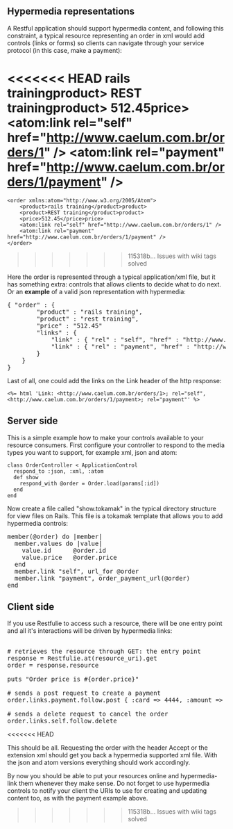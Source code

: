 ## Hypermedia representations

A Restful application should support hypermedia content, and following this constraint, a typical resource representing an order in xml would add controls (links or forms) so clients can navigate through your service protocol (in this case, make a payment):

<<<<<<< HEAD
	<order xmlns:atom="http://www.w3.org/2005/Atom">
		<product>rails training</product>product>
		<product>REST training</product>product>
		<price>512.45</price>price>
		<atom:link rel="self" href="http://www.caelum.com.br/orders/1" />
		<atom:link rel="payment" href="http://www.caelum.com.br/orders/1/payment" />
	</order>
=======
	<order xmlns:atom="http://www.w3.org/2005/Atom">
		<product>rails training</product>product>
		<product>REST training</product>product>
		<price>512.45</price>price>
		<atom:link rel="self" href="http://www.caelum.com.br/orders/1" />
		<atom:link rel="payment" href="http://www.caelum.com.br/orders/1/payment" />
	</order>
>>>>>>> 115318b... Issues with wiki tags solved

Here the order is represented through a typical application/xml file, but it has something extra: controls that allows clients to decide what to do next.
Or an <b>example</b> of a valid json representation with hypermedia:

<pre>
{ "order" : {
		"product" : "rails training",
		"product" : "rest training",
		"price" : "512.45"
		"links" : {
			"link" : { "rel" : "self", "href" : "http://www.caelum.com.br/orders/1"},
			"link" : { "rel" : "payment", "href" : "http://www.caelum.com.br/orders/1/payment"}
		}
	}
}
</pre>

Last of all, one could add the links on the Link header of the http response:

`<%= html 'Link: <http://www.caelum.com.br/orders/1>; rel="self", <http://www.caelum.com.br/orders/1/payment>; rel="payment"' %>`

## Server side

This is a simple example how to make your controls available to your resource consumers. First configure your controller to respond to the media types you want to support, for example xml, json and atom:


    class OrderController < ApplicationControl
      respond_to :json, :xml, :atom
      def show
        respond_with @order = Order.load(params[:id])
      end
    end


Now create a file called "show.tokamak" in the typical directory structure for view files on Rails. This file is a tokamak template that allows you to add
hypermedia controls:

<pre>
member(@order) do |member|  
  member.values do |value|
    value.id      @order.id
    value.price   @order.price
  end
  member.link "self", url_for @order
  member.link "payment", order_payment_url(@order)
end
</pre>

## Client side

If you use Restfulie to access such a resource, there will be one entry point and all it's interactions will be driven by hypermedia links:<br/><br/>
	
<pre>
# retrieves the resource through GET: the entry point
response = Restfulie.at(resource_uri).get
order = response.resource

puts "Order price is #{order.price}"

# sends a post request to create a payment
order.links.payment.follow.post { :card => 4444, :amount => order.cost}

# sends a delete request to cancel the order
order.links.self.follow.delete
</pre>
	
<<<<<<< HEAD

This should be all. Requesting the order with the header Accept or the extension xml should get you back a hypermedia supported xml file. With the json and atom versions everything should work accordingly.
	
By now you should be able to put your resources online and hypermedia-link them whenever they make sense. Do not forget to use hypermedia controls to notify your client the URIs to use for creating and updating content too, as with the payment example above.
>>>>>>> 115318b... Issues with wiki tags solved
